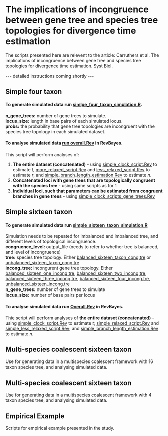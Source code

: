 # The implications of incongruence between gene tree and species tree topologies for divergence time estimation
The scripts presented here are relevent to the article: Carruthers et al. The implications of incongruence between gene tree and species tree topologies for divergence time estimation. Syst Biol.  

--- detailed instructions coming shortly ---

## Simple four taxon
#### To generate simulated data run [simlpe_four_taxon_simulation.R](https://github.com/pebgroup/tree_incongruence_divergence_times/blob/master/simple_four_taxon/simple_four_taxon_simulation.R).
**n_gene_trees:** number of gene trees to simulate.\
**locus_size:** length in base pairs of each simulated locus.\
**probs:** the probability that gene tree topologies are incongruent with the species tree topology in each simulated dataset.

#### To analyse simulated data [run overall.Rev](https://github.com/pebgroup/tree_incongruence_divergence_times/blob/master/simple_four_taxon/analyse/overall.Rev) in RevBayes. 
This script will perform analyses of:
1) **The entire dataset (concatenated)** - using [simple_clock_script.Rev](https://github.com/pebgroup/tree_incongruence_divergence_times/blob/master/simple_four_taxon/analyse/simple_clock_script.Rev) to estimate _t_, [more_relaxed_script.Rev](https://github.com/pebgroup/tree_incongruence_divergence_times/blob/master/simple_four_taxon/analyse/more_relaxed_script_fixed.Rev) and [less_relaxed_script.Rev](https://github.com/pebgroup/tree_incongruence_divergence_times/blob/master/simple_four_taxon/analyse/less_relaxed_script_fixed.Rev) to estimate _r_, and [simple_branch_length_estimation.Rev](https://github.com/pebgroup/tree_incongruence_divergence_times/blob/master/simple_four_taxon/analyse/simple_branch_length_estimation.Rev) to estimate _n_.
2) **Concatenated loci with gene trees that are topologically congruent with the species tree** - using same scripts as for 1
3) **Individual loci, such that parameters can be estimated from congruent branches in gene trees** - using [simple_clock_scripts_gene_trees.Rev](https://github.com/pebgroup/tree_incongruence_divergence_times/blob/master/simple_four_taxon/analyse/simple_clock_script_gene_trees.Rev)

## Simple sixteen taxon
#### To generate simulated data run [simple_sixteen_taxon_simulation.R](https://github.com/pebgroup/tree_incongruence_divergence_times/blob/master/simple_sixteen_taxon/simple_sixteen_taxon_simulation.R)
Simulation needs to be repeated for imbalanced and imbalanced tree, and different levels of topological incongruence.\
**congruence_level:** output_file (needs to refer to whether tree is balanced, and level of incongruence)\
**tree:** species tree topology. Either [balanced_sixteen_taxon_cong.tre](https://github.com/pebgroup/tree_incongruence_divergence_times/blob/master/simple_sixteen_taxon/balanced_sixteen_cong.tre) or [unbalanced_sixteen_taxon_cong.tre](https://github.com/pebgroup/tree_incongruence_divergence_times/blob/master/simple_sixteen_taxon/unbalanced_sixteen_cong.tre)\
**incong_tree:** incongurent gene tree topology. Either [balanced_sixteen_one_incong.tre](https://github.com/pebgroup/tree_incongruence_divergence_times/blob/master/simple_sixteen_taxon/balanced_sixteen_one_incong.tre), [balanced_sixteen_two_incong.tre](https://github.com/pebgroup/tree_incongruence_divergence_times/blob/master/simple_sixteen_taxon/balanced_sixteen_two_incong.tre), [balanced_sixteen_three_incong.tre](https://github.com/pebgroup/tree_incongruence_divergence_times/blob/master/simple_sixteen_taxon/balanced_sixteen_three_incong.tre), [balanced_sixteen_four_incong.tre](https://github.com/pebgroup/tree_incongruence_divergence_times/blob/master/simple_sixteen_taxon/balanced_sixteen_four_incong.tre), [unbalanced_sixteen_incong.tre](https://github.com/pebgroup/tree_incongruence_divergence_times/blob/master/simple_sixteen_taxon/unbalanced_sixteen_incong.tre)\
**n_gene_trees:** number of gene trees to simulate\
**locus_size:** number of base pairs per locus

#### To analyse simulated data run [Overall.Rev](https://github.com/pebgroup/tree_incongruence_divergence_times/blob/master/simple_sixteen_taxon/analyse/overall.Rev) in RevBayes.
Thie script will perform analyses of **the entire dataset (concatenated)** - using [simple_clock_script.Rev](https://github.com/pebgroup/tree_incongruence_divergence_times/blob/master/simple_sixteen_taxon/analyse/simple_clock_script.Rev) to estimate _t_; [simple_relaxed_script.Rev](https://github.com/pebgroup/tree_incongruence_divergence_times/blob/master/simple_sixteen_taxon/analyse/simple_relaxed_script.Rev) and [simple_less_relaxed_script.Rev](https://github.com/pebgroup/tree_incongruence_divergence_times/blob/master/simple_sixteen_taxon/analyse/simple_less_relaxed_script.Rev); and [simple_branch_length_estimation.Rev](https://github.com/pebgroup/tree_incongruence_divergence_times/blob/master/simple_sixteen_taxon/analyse/simple_branch_length_estimation.Rev) to estimate _n_.

## Multi-species coalescent sixteen taxon
Use for generating data in a multispecies coalescent framework with 16 taxon species tree, and analysing simulated data.

## Multi-species coalescent sixteen taxon
Use for generating data in a multispecies coalescent framework with 4 taxon species tree, and analysing simulated data.

## Empirical Example
Scripts for empirical example presented in the study.






